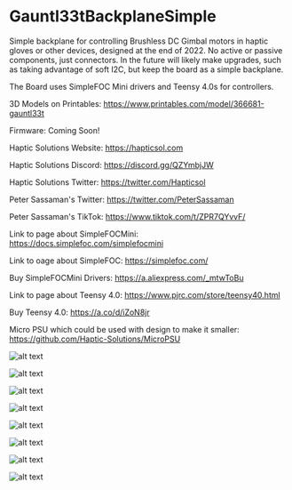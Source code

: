 # Gauntl33tBackplaneSimple
 Simple backplane for controlling Brushless DC Gimbal motors in haptic gloves or other devices, designed at the end of 2022.  No active or passive components, just connectors.  In the future will likely make upgrades, such as taking advantage of soft I2C, but keep the board as a simple backplane.

 The Board uses SimpleFOC Mini drivers and Teensy 4.0s for controllers.

 3D Models on Printables: https://www.printables.com/model/366681-gauntl33t

 Firmware: Coming Soon!

 Haptic Solutions Website: https://hapticsol.com

 Haptic Solutions Discord: https://discord.gg/QZYmbjJW

 Haptic Solutions Twitter: https://twitter.com/Hapticsol

 Peter Sassaman's Twitter: https://twitter.com/PeterSassaman

 Peter Sassaman's TikTok: https://www.tiktok.com/t/ZPR7QYvvF/

Link to page about SimpleFOCMini:
https://docs.simplefoc.com/simplefocmini

Link to oage about SimpleFOC:
https://simplefoc.com/

 Buy SimpleFOCMini Drivers: https://a.aliexpress.com/_mtwToBu

 Link to page about Teensy 4.0: https://www.pjrc.com/store/teensy40.html

 Buy Teensy 4.0: https://a.co/d/iZoN8jr

 Micro PSU which could be used with design to make it smaller: https://github.com/Haptic-Solutions/MicroPSU

![alt text](https://github.com/Haptic-Solutions/Gauntl33tBackplaneSimple/blob/main/images/image1.png?raw=true)

![alt text](https://github.com/Haptic-Solutions/Gauntl33tBackplaneSimple/blob/main/images/image2.png?raw=true)

![alt text](https://github.com/Haptic-Solutions/Gauntl33tBackplaneSimple/blob/main/images/image3.jpg?raw=true)

![alt text](https://github.com/Haptic-Solutions/Gauntl33tBackplaneSimple/blob/main/images/image4.jpg?raw=true)

![alt text](https://github.com/Haptic-Solutions/Gauntl33tBackplaneSimple/blob/main/images/image5.jpg?raw=true)

![alt text](https://github.com/Haptic-Solutions/Gauntl33tBackplaneSimple/blob/main/images/image6.jpg?raw=true)

![alt text](https://github.com/Haptic-Solutions/Gauntl33tBackplaneSimple/blob/main/images/image7.jpg?raw=true)

![alt text](https://github.com/Haptic-Solutions/Gauntl33tBackplaneSimple/blob/main/images/image8.jpg?raw=true)
